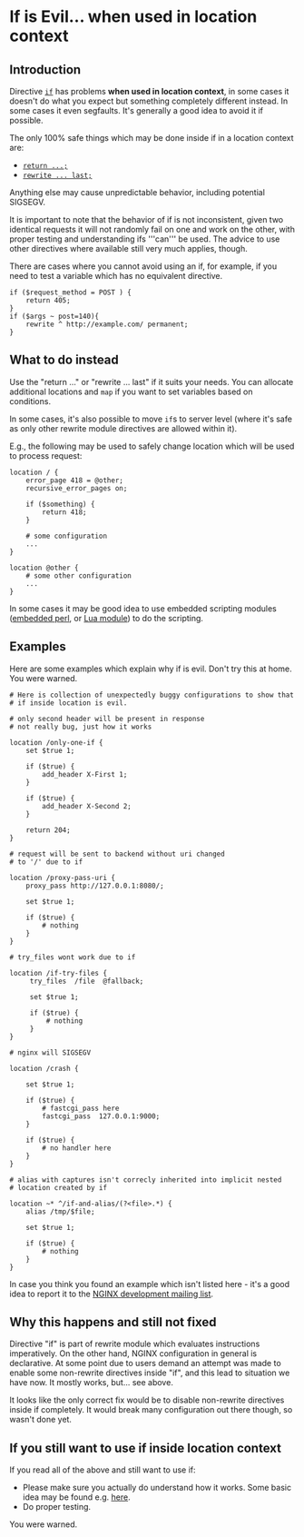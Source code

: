 # If is Evil... when used in location context

## Introduction

Directive [`if`](https://nginx.org/en/docs/http/ngx_http_rewrite_module.html#if) has problems **when used in location context**,
in some cases it doesn't do what you expect but something completely different instead.  In some cases it even segfaults.  It's generally a good idea to avoid it if possible.

The only 100% safe things which may be done inside if in a location context are:

* [`return ...;`](https://nginx.org/en/docs/http/ngx_http_rewrite_module.html#return)
* [`rewrite ... last;`](https://nginx.org/en/docs/http/ngx_http_rewrite_module.html#rewrite)

Anything else may cause unpredictable behavior, including potential SIGSEGV.

It is important to note that the behavior of if is not inconsistent, given two identical requests it will not randomly fail on one and work on the other, with proper testing and understanding ifs '''can''' be used. The advice to use other directives where available still very much applies, though.

There are cases where you cannot avoid using an if, for example, if you need to test a variable which has no equivalent directive.

```nginx
if ($request_method = POST ) {
    return 405;
}
if ($args ~ post=140){
    rewrite ^ http://example.com/ permanent;
}
```

## What to do instead

Use the "return ..." or "rewrite ... last" if it suits your needs.
You can allocate additional locations and `map` if you want to set variables based on conditions.

In some cases, it's also possible to move `if`s to server level (where it's safe as only other rewrite module directives are allowed within it).

E.g., the following may be used to safely change location which will be used to process request:

```nginx
location / {
    error_page 418 = @other;
    recursive_error_pages on;

    if ($something) {
        return 418;
    }

    # some configuration
    ...
}

location @other {
    # some other configuration
    ...
}
```

In some cases it may be good idea to use embedded scripting modules ([embedded perl](https://nginx.org/en/docs/http/ngx_http_perl_module.html), or [Lua module](https://nginx-extras.getpagespeed.com/lua-scripting/)) to do the scripting.

## Examples

Here are some examples which explain why if is evil.  Don't try this at home. You were warned.

```nginx
# Here is collection of unexpectedly buggy configurations to show that
# if inside location is evil.

# only second header will be present in response
# not really bug, just how it works

location /only-one-if {
    set $true 1;

    if ($true) {
        add_header X-First 1;
    }

    if ($true) {
        add_header X-Second 2;
    }

    return 204;
}

# request will be sent to backend without uri changed
# to '/' due to if

location /proxy-pass-uri {
    proxy_pass http://127.0.0.1:8080/;

    set $true 1;

    if ($true) {
        # nothing
    }
}

# try_files wont work due to if

location /if-try-files {
     try_files  /file  @fallback;

     set $true 1;

     if ($true) {
         # nothing
     }
}

# nginx will SIGSEGV

location /crash {

    set $true 1;

    if ($true) {
        # fastcgi_pass here
        fastcgi_pass  127.0.0.1:9000;
    }

    if ($true) {
        # no handler here
    }
}

# alias with captures isn't correcly inherited into implicit nested
# location created by if

location ~* ^/if-and-alias/(?<file>.*) {
    alias /tmp/$file;

    set $true 1;

    if ($true) {
        # nothing
    }
}
```

In case you think you found an example which isn't listed here - it's a good idea to report it to the [NGINX development mailing list](http://mailman.nginx.org/mailman/listinfo/nginx-devel).

## Why this happens and still not fixed

Directive "if" is part of rewrite module which evaluates instructions imperatively.  On the other hand, NGINX configuration in general is declarative.  At some point due to users demand an attempt was made to enable some non-rewrite directives inside "if", and this lead to situation we have now.  It mostly works, but... see above.

It looks like the only correct fix would be to disable non-rewrite directives inside if completely.  It would break many configuration out there though, so wasn't done yet.

## If you still want to use if inside location context

If you read all of the above and still want to use if:

* Please make sure you actually do understand how it works.  Some basic idea may be found e.g. [here](http://agentzh.blogspot.com/2011/03/how-nginx-location-if-works.html).
* Do proper testing.

You were warned.
